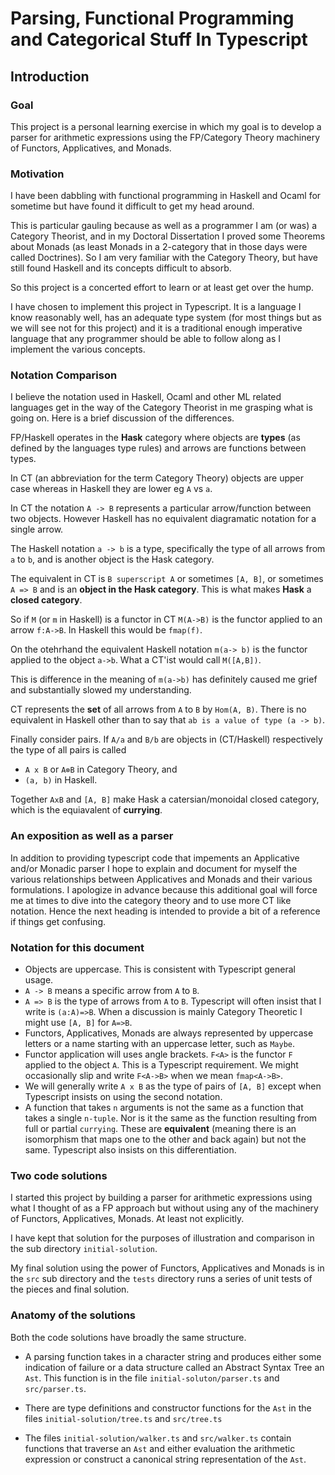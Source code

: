 # Parsing, Functional Programming and Categorical Stuff In Typescript

## Introduction
### Goal
This project is a personal learning exercise in which my goal is to develop a parser for arithmetic expressions
using the FP/Category Theory machinery of Functors, Applicatives, and Monads.


### Motivation

I have been dabbling with functional programming in Haskell and Ocaml for sometime but have found
it difficult to get my head around. 

This is particular gauling because as well as a programmer I am (or was) a Category Theorist,
and in my Doctoral Dissertation I proved some Theorems about Monads (as least Monads in a 2-category
that in those days were called Doctrines). So I am very familiar with the Category Theory, but have
still found Haskell and its concepts difficult to absorb.

So this project is a concerted effort to learn or at least get over the hump.

I have chosen to implement this project in Typescript. It is a language I know reasonably well,
has an adequate type system (for most things but as we will see not for this project)
and it is a traditional enough imperative language that any programmer should be able to follow
along as I implement the various concepts. 

### Notation Comparison

I believe the notation used in Haskell, Ocaml and other ML related languages get in the way
of the Category Theorist in me grasping what is going on. Here is a brief discussion of the differences.

FP/Haskell operates in the __Hask__ category where objects are __types__ (as defined by the languages type rules) and arrows are functions between types. 

In CT (an abbreviation for the term Category Theory) objects are upper case whereas in Haskell they are lower eg `A` vs `a`. 

In CT the notation `A -> B` represents a particular arrow/function between two objects. However Haskell has no equivalent diagramatic notation for a single arrow.

The Haskell notation `a -> b` is a type, specifically the type of all arrows from `a` to `b`, and is another object is the Hask category.

The equivalent in CT is `B superscript A` or sometimes `[A, B]`, or sometimes `A => B` and is an __object in the Hask category__. This is what makes __Hask__
a __closed category__.  

So if `M` (or `m` in Haskell) is a functor in CT `M(A->B)` is the functor applied to an arrow `f:A->B`. In Haskell this would be `fmap(f)`.

On the otehrhand the equivalent Haskell notation `m(a-> b)` is the functor applied to the object `a->b`. What a CT'ist would call `M([A,B])`.

This is difference in the meaning of `m(a->b)` has definitely caused me grief and substantially slowed my understanding.

CT represents the __set__ of all arrows from `A` to `B` by `Hom(A, B)`. There is no equivalent in Haskell other than to say
that `ab is a value of type (a -> b)`.

Finally consider pairs. If `A/a` and `B/b` are objects in (CT/Haskell) respectively the type of all pairs is called 

-    `A x B` or <code>A<span>&otimes;</span>B</code> in Category Theory, and 
-   `(a, b)` in Haskell.

Together `AxB` and `[A, B]` make Hask a catersian/monoidal closed category, which is the equiavalent of __currying__.

### An exposition as well as a parser

In addition to providing typescript code that impements an Applicative and/or Monadic parser I hope to explain and document for myself
the various relationships between Applicatives and Monads and their various formulations. I apologize in advance because this additional goal
will force me at times to dive into the category theory and to use more CT like notation.  Hence the next heading is intended to provide a bit of
a reference if things get confusing.

### Notation for this document

- Objects are uppercase. This is consistent with Typescript general usage.
- `A -> B` means a specific arrow from `A` to `B`. 
- `A => B` is the type of arrows from `A` to `B`. Typescript will often insist that I write is `(a:A)=>B`. When a discussion is mainly Category Theoretic I might use `[A, B]` for `A=>B`.
- Functors, Applicatives, Monads are always represented by uppercase letters or a name starting with an uppercase letter, such as `Maybe`.
- Functor application will uses angle brackets. `F<A>` is the functor `F` applied to the object `A`. This is a Typescript requirement.
We might occasionally slip and write `F<A->B>` when we mean `fmap<A->B>`.
- We will generally write `A x B` as the type of pairs of `[A, B]` except when Typescript insists on using the second notation.
- A function that takes `n` arguments is not the same as a function that takes a single `n-tuple`. Nor is it the same as the function 
resulting from full or partial `currying`. These are __equivalent__ (meaning there is an isomorphism that maps one to the other 
and back again) but not the same. Typescript also insists on this differentiation. 

### Two code solutions

I started this project by building a parser for arithmetic expressions using what I thought of as a FP approach
but without using any of the machinery of Functors, Applicatives, Monads. At least not explicitly.

I have kept that solution for the purposes of illustration and comparison in the sub directory `initial-solution`.

My final solution using the power of Functors, Applicatives and Monads is in the `src` sub directory and the `tests` directory
runs a series of unit tests of the pieces and final solution.

### Anatomy of the solutions

Both the code solutions have broadly the same structure. 

-   A parsing function takes in a character string and produces either some indication of failure or a data structure called an Abstract Syntax Tree an `Ast`. This function is in the file `initial-soluton/parser.ts` and `src/parser.ts`.

-   There are type definitions and constructor functions for the `Ast` in the files `initial-solution/tree.ts` and `src/tree.ts`
-   The files `initial-solution/walker.ts` and `src/walker.ts` contain functions that traverse an `Ast` and either evaluation the arithmetic expression or construct a canonical string representation of the `Ast`. 